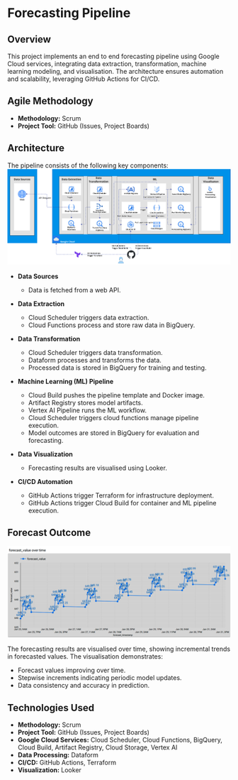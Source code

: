 # Forecasting Pipeline

## Overview

This project implements an end to end forecasting pipeline using Google Cloud services, integrating data extraction, transformation, machine learning modeling, and visualisation. The architecture ensures automation and scalability, leveraging GitHub Actions for CI/CD.

## Agile Methodology

*   **Methodology:** Scrum
*   **Project Tool:** GitHub (Issues, Project Boards)
   
## Architecture

The pipeline consists of the following key components:
![Alt Text for Architecture Image](images/architecture_image.png)

*   **Data Sources**
    *   Data is fetched from a web API.

*   **Data Extraction**
    *   Cloud Scheduler triggers data extraction.
    *   Cloud Functions process and store raw data in BigQuery.

*   **Data Transformation**
    *   Cloud Scheduler triggers data transformation.
    *   Dataform processes and transforms the data.
    *   Processed data is stored in BigQuery for training and testing.

*   **Machine Learning (ML) Pipeline**
    *   Cloud Build pushes the pipeline template and Docker image.
    *   Artifact Registry stores model artifacts.
    *   Vertex AI Pipeline runs the ML workflow.
    *   Cloud Scheduler triggers cloud functions manage pipeline execution.
    *   Model outcomes are stored in BigQuery for evaluation and forecasting.

*   **Data Visualization**
    *   Forecasting results are visualised using Looker.

*   **CI/CD Automation**
    *   GitHub Actions trigger Terraform for infrastructure deployment.
    *   GitHub Actions trigger Cloud Build for container and ML pipeline execution.

## Forecast Outcome

![Alt Text for Forecasting Image](images/forecasting_image.png)

The forecasting results are visualised over time, showing incremental trends in forecasted values. The visualisation demonstrates:

*   Forecast values improving over time.
*   Stepwise increments indicating periodic model updates.
*   Data consistency and accuracy in prediction.

## Technologies Used

*   **Methodology:** Scrum
*   **Project Tool:** GitHub (Issues, Project Boards)
*   **Google Cloud Services:** Cloud Scheduler, Cloud Functions, BigQuery, Cloud Build, Artifact Registry, Cloud Storage, Vertex AI
*   **Data Processing:** Dataform
*   **CI/CD:** GitHub Actions, Terraform
*   **Visualization:** Looker